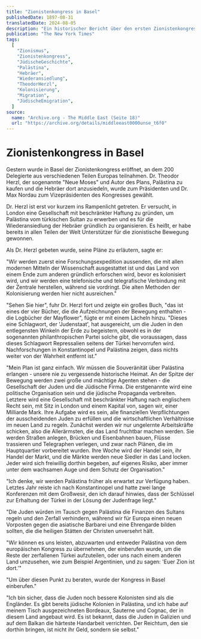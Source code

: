 ```yaml
---
title: "Zionistenkongress in Basel"
publishedDate: 1897-08-31
translatedDate: 2024-08-05
description: "Ein historischer Bericht über den ersten Zionistenkongress, der 1897 in Basel stattfand. Er beleuchtet Theodor Herzls Vision eines jüdischen Heimatlandes in Palästina, die Ziele der zionistischen Bewegung und die frühen Pläne für die jüdische Besiedlung."
publication: "The New York Times"
tags:
  [
    "Zionismus",
    "Zionistenkongress",
    "JüdischeGeschichte",
    "Palästina",
    "Hebräer",
    "Wiederansiedlung",
    "TheodorHerzl",
    "Kolonisierung",
    "Migration",
    "JüdischeEmigration",
  ]
source:
  name: "Archive.org - The Middle East (Seite 18)"
  url: "https://archive.org/details/middleeast0000unse_t6f0"
---
```


# Zionistenkongress in Basel

Gestern wurde in Basel der Zionistenkongress eröffnet, an dem 200 Delegierte aus verschiedenen Teilen Europas teilnahmen. Dr. Theodor Herzl, der sogenannte "Neue Moses" und Autor des Plans, Palästina zu kaufen und die Hebräer dort anzusiedeln, wurde zum Präsidenten und Dr. Max Nordau zum Vizepräsidenten des Kongresses gewählt.

Dr. Herzl ist erst vor kurzem ins Rampenlicht getreten. Er versucht, in London eine Gesellschaft mit beschränkter Haftung zu gründen, um Palästina vom türkischen Sultan zu erwerben und es für die Wiederansiedlung der Hebräer gründlich zu organisieren. Es heißt, er habe bereits in allen Teilen der Welt Unterstützer für die zionistische Bewegung gewonnen.

Als Dr. Herzl gebeten wurde, seine Pläne zu erläutern, sagte er:

"Wir werden zuerst eine Forschungsexpedition aussenden, die mit allen modernen Mitteln der Wissenschaft ausgestattet ist und das Land von einem Ende zum anderen gründlich erforschen wird, bevor es kolonisiert wird, und wir werden eine telefonische und telegrafische Verbindung mit der Zentrale herstellen, während sie vordringt. Die alten Methoden der Kolonisierung werden hier nicht ausreichen."

"Sehen Sie hier", fuhr Dr. Herzl fort und zeigte ein großes Buch, "das ist eines der vier Bücher, die die Aufzeichnungen der Bewegung enthalten - die Logbücher der Mayflower", fügte er mit einem Lächeln hinzu. "Dieses eine Schlagwort, der 'Judenstaat', hat ausgereicht, um die Juden in den entlegensten Winkeln der Erde zu begeistern, obwohl es in der sogenannten philanthropischen Partei solche gibt, die voraussagen, dass dieses Schlagwort Repressalien seitens der Türkei hervorrufen wird. Nachforschungen in Konstantinopel und Palästina zeigen, dass nichts weiter von der Wahrheit entfernt ist."

"Mein Plan ist ganz einfach. Wir müssen die Souveränität über Palästina erlangen - unsere nie zu vergessende historische Heimat. An der Spitze der Bewegung werden zwei große und mächtige Agenten stehen - die Gesellschaft der Juden und die Jüdische Firma. Die erstgenannte wird eine politische Organisation sein und die jüdische Propaganda verbreiten. Letztere wird eine Gesellschaft mit beschränkter Haftung nach englischem Recht sein, mit Sitz in London und einem Kapital von, sagen wir, einer Milliarde Mark. Ihre Aufgabe wird es sein, alle finanziellen Verpflichtungen der ausscheidenden Juden zu erfüllen und die wirtschaftlichen Verhältnisse im neuen Land zu regeln. Zunächst werden wir nur ungelernte Arbeitskräfte schicken, also die Allerärmsten, die das Land fruchtbar machen werden. Sie werden Straßen anlegen, Brücken und Eisenbahnen bauen, Flüsse trassieren und Telegraphen verlegen, und zwar nach Plänen, die im Hauptquartier vorbereitet wurden. Ihre Woche wird der Handel sein, ihr Handel der Markt, und die Märkte werden neue Siedler in das Land locken. Jeder wird sich freiwillig dorthin begeben, auf eigenes Risiko, aber immer unter dem wachsamen Auge und dem Schutz der Organisation."

"Ich denke, wir werden Palästina früher als erwartet zur Verfügung haben. Letztes Jahr reiste ich nach Konstantinopel und hatte zwei lange Konferenzen mit dem Großwesir, den ich darauf hinwies, dass der Schlüssel zur Erhaltung der Türkei in der Lösung der Judenfrage liegt."

"Die Juden würden im Tausch gegen Palästina die Finanzen des Sultans regeln und den Zerfall verhindern, während wir für Europa einen neuen Vorposten gegen die asiatische Barbarei und eine Ehrengarde bilden sollten, die die heiligen Stätten der Christen unversehrt hält.

"Wir können es uns leisten, abzuwarten und entweder Palästina von dem europäischen Kongress zu übernehmen, der einberufen wurde, um die Reste der zerfallenen Türkei aufzuteilen, oder uns nach einem anderen Land umzusehen, wie zum Beispiel Argentinien, und zu sagen: 'Euer Zion ist dort.'"

"Um über diesen Punkt zu beraten, wurde der Kongress in Basel einberufen."

"Ich bin sicher, dass die Juden noch bessere Kolonisten sind als die Engländer. Es gibt bereits jüdische Kolonien in Palästina, und ich habe auf meinem Tisch ausgezeichneten Bordeaux, Sauterne und Cognac, der in diesem Land angebaut wird. Es ist bekannt, dass die Juden in Galizien und auf dem Balkan die härteste Handarbeit verrichten. Der Reichtum, den sie dorthin bringen, ist nicht ihr Geld, sondern sie selbst."
